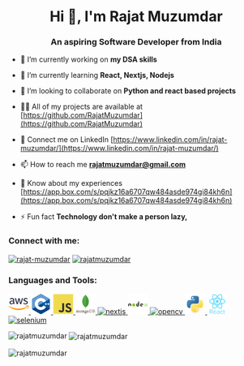 <h1 align="center">Hi 👋, I'm Rajat Muzumdar</h1>
<h3 align="center">An aspiring Software Developer from India</h3>

- 🔭 I’m currently working on **my DSA skills**

- 🌱 I’m currently learning **React, Nextjs, Nodejs**

- 👯 I’m looking to collaborate on **Python and react based projects**

- 👨‍💻 All of my projects are available at [https://github.com/RajatMuzumdar](https://github.com/RajatMuzumdar)

- 📝 Connect me on LinkedIn [https://www.linkedin.com/in/rajat-muzumdar/](https://www.linkedin.com/in/rajat-muzumdar/)

- 📫 How to reach me **rajatmuzumdar@gmail.com**

- 📄 Know about my experiences [https://app.box.com/s/pqjkz16a6707qw484asde974gi84kh6n](https://app.box.com/s/pqjkz16a6707qw484asde974gi84kh6n)

- ⚡ Fun fact **Technology don't make a person lazy,**

<h3 align="left">Connect with me:</h3>
<p align="left">
<a href="https://linkedin.com/in/rajat-muzumdar" target="blank"><img align="center" src="https://raw.githubusercontent.com/rahuldkjain/github-profile-readme-generator/master/src/images/icons/Social/linked-in-alt.svg" alt="rajat-muzumdar" height="30" width="40" /></a>
<a href="https://www.leetcode.com/rajatmuzumdar" target="blank"><img align="center" src="https://raw.githubusercontent.com/rahuldkjain/github-profile-readme-generator/master/src/images/icons/Social/leet-code.svg" alt="rajatmuzumdar" height="30" width="40" /></a>
</p>

<h3 align="left">Languages and Tools:</h3>
<p align="left"> <a href="https://aws.amazon.com" target="_blank" rel="noreferrer"> <img src="https://raw.githubusercontent.com/devicons/devicon/master/icons/amazonwebservices/amazonwebservices-original-wordmark.svg" alt="aws" width="40" height="40"/> </a> <a href="https://www.w3schools.com/cpp/" target="_blank" rel="noreferrer"> <img src="https://raw.githubusercontent.com/devicons/devicon/master/icons/cplusplus/cplusplus-original.svg" alt="cplusplus" width="40" height="40"/> </a> <a href="https://developer.mozilla.org/en-US/docs/Web/JavaScript" target="_blank" rel="noreferrer"> <img src="https://raw.githubusercontent.com/devicons/devicon/master/icons/javascript/javascript-original.svg" alt="javascript" width="40" height="40"/> </a> <a href="https://www.mongodb.com/" target="_blank" rel="noreferrer"> <img src="https://raw.githubusercontent.com/devicons/devicon/master/icons/mongodb/mongodb-original-wordmark.svg" alt="mongodb" width="40" height="40"/> </a> <a href="https://nextjs.org/" target="_blank" rel="noreferrer"> <img src="https://cdn.worldvectorlogo.com/logos/nextjs-2.svg" alt="nextjs" width="40" height="40"/> </a> <a href="https://nodejs.org" target="_blank" rel="noreferrer"> <img src="https://raw.githubusercontent.com/devicons/devicon/master/icons/nodejs/nodejs-original-wordmark.svg" alt="nodejs" width="40" height="40"/> </a> <a href="https://opencv.org/" target="_blank" rel="noreferrer"> <img src="https://www.vectorlogo.zone/logos/opencv/opencv-icon.svg" alt="opencv" width="40" height="40"/> </a> <a href="https://www.python.org" target="_blank" rel="noreferrer"> <img src="https://raw.githubusercontent.com/devicons/devicon/master/icons/python/python-original.svg" alt="python" width="40" height="40"/> </a> <a href="https://reactjs.org/" target="_blank" rel="noreferrer"> <img src="https://raw.githubusercontent.com/devicons/devicon/master/icons/react/react-original-wordmark.svg" alt="react" width="40" height="40"/> </a> <a href="https://www.selenium.dev" target="_blank" rel="noreferrer"> <img src="https://raw.githubusercontent.com/detain/svg-logos/780f25886640cef088af994181646db2f6b1a3f8/svg/selenium-logo.svg" alt="selenium" width="40" height="40"/> </a> </p>

<p><img align="left" src="https://github-readme-stats.vercel.app/api/top-langs?username=rajatmuzumdar&show_icons=true&theme=dark&locale=en&layout=compact" alt="rajatmuzumdar" /></p>

<p>&nbsp;<img align="center" src="https://github-readme-stats.vercel.app/api?username=rajatmuzumdar&show_icons=true&locale=en" alt="rajatmuzumdar" /></p>

<p><img align="center" src="https://github-readme-streak-stats.herokuapp.com/?user=rajatmuzumdar&theme=dark" alt="rajatmuzumdar" /></p>
